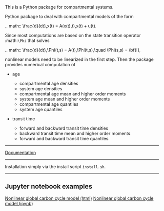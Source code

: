 This is a Python package for compartmental systems.

Python package to deal with compartmental models of the form

.. math:: \frac{d}{dt}\,x(t) = A(x(t),t)\,x(t) + u(t).

Since most computations are based on the state transition operator :math:`\Phi` that solves

.. math:: \frac{d}{dt}\,\Phi(t,s) = A(t)\,\Phi(t,s),\quad \Phi(s,s) = \bf{I},

nonlinear models need to be linearized in the first step. Then the package provides numerical computation of

* age

    * compartmental age densities
    * system age densities
    * compartmental age mean and higher order moments
    * system age mean and higher order moments
    * compartmental age quantiles
    * system age quantiles

* transit time

    * forward and backward transit time densities
    * backward transit time mean and higher order moments
    * forward and backward transit time quantiles

---

[Documentation](http://compartmentalsystems.readthedocs.io/en/latest/)

---

Installation simply via the install script `install.sh`.

---

Jupyter notebook examples
-------------------------

[Nonlinear global carbon cycle model (html)](notebooks/nonl_gcm_3p.html)
[Nonlinear global carbon cycle model (ipynb)](notebooks/nonl_gcm_3p.ipynb)



